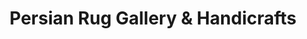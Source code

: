 ---
title: "Persian Rug Gallery & Handicrafts"
url: /blacksburg/persian-rug-gallery-and-handicrafts/
shop: carpet
---